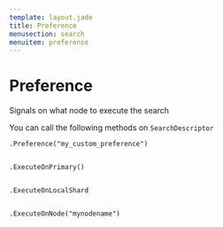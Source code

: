 ```yaml
---
template: layout.jade
title: Preference
menusection: search
menuitem: preference
---
```



# Preference

Signals on what node to execute the search

You can call the following methods on `SearchDescriptor`

	.Preference("my_custom_preference")


	.ExecuteOnPrimary()


	.ExecuteOnLocalShard


	.ExecuteOnNode("mynodename")

